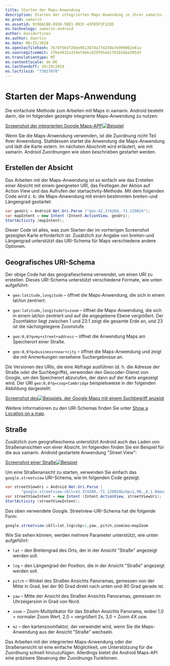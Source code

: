 ```yaml
---
title: Starten der Maps-Anwendung
description: Starten der integrierten Maps-Anwendung in ihrer xamarin. Android-App.
ms.prod: xamarin
ms.assetid: 929EACB8-8950-50E1-093C-43FB5F1F1CD5
ms.technology: xamarin-android
author: davidortinau
ms.author: daortin
ms.date: 06/25/2018
ms.openlocfilehash: 7b74f564f2b6e9613874a774258a7e999002e61a
ms.sourcegitcommit: 2fbe4932a319af4ebc829f65eb1fb1816ba305d3
ms.translationtype: MT
ms.contentlocale: de-DE
ms.lasthandoff: 10/29/2019
ms.locfileid: "73027078"
---
```

# <a name="launching-the-maps-application"></a>Starten der Maps-Anwendung

Die einfachste Methode zum Arbeiten mit Maps in xamarin. Android besteht darin, die im folgenden gezeigte integrierte Maps-Anwendung zu nutzen:

[Screenshot der integrierten Google Maps-APP![Beispiel](maps-application-images/01-mapsapplication.png)](maps-application-images/01-mapsapplication.png#lightbox)

Wenn Sie die Maps-Anwendung verwenden, ist die Zuordnung nicht Teil Ihrer Anwendung. Stattdessen startet die Anwendung die Maps-Anwendung und lädt die Karte extern. Im nächsten Abschnitt wird erläutert, wie mit xamarin. Android Zuordnungen wie oben beschrieben gestartet werden.

## <a name="creating-the-intent"></a>Erstellen der Absicht

Das Arbeiten mit der Maps-Anwendung ist so einfach wie das Erstellen einer Absicht mit einem geeigneten URI, das Festlegen der Aktion auf Action View und das Aufrufen der startactivity-Methode. Mit dem folgenden Code wird z. b. die Maps-Anwendung mit einem bestimmten breiten-und Längengrad gestartet:

```csharp
var geoUri = Android.Net.Uri.Parse ("geo:42.374260,-71.120824");
var mapIntent = new Intent (Intent.ActionView, geoUri);
StartActivity (mapIntent);
```

Dieser Code ist alles, was zum Starten der im vorherigen Screenshot gezeigten Karte erforderlich ist. Zusätzlich zur Angabe von breiten-und Längengrad unterstützt das URI-Schema für Maps verschiedene andere Optionen.

## <a name="geo-uri-scheme"></a>Geografisches URI-Schema

Der obige Code hat das geografieschema verwendet, um einen URI zu erstellen. Dieses URI-Schema unterstützt verschiedene Formate, wie unten aufgeführt:

- `geo:latitude,longitude` &ndash; öffnet die Maps-Anwendung, die sich in einem lat/lon zentriert. 

- `geo:latitude,longitude?z=zoom` &ndash; öffnet die Maps-Anwendung, die sich in einem lat/lon zentriert und auf die angegebene Ebene vergrößert. Der Zoomfaktor liegt zwischen 1 und 23:1 zeigt die gesamte Erde an, und 23 ist die nächstgelegene Zoomstufe.

- `geo:0,0?q=my+street+address` &ndash; öffnet die Anwendung Maps am Speicherort einer Straße. 

- `geo:0,0?q=business+near+city` &ndash; öffnet die Maps-Anwendung und zeigt die mit Anmerkungen versehene Suchergebnisse an. 

Die Versionen des URIs, die eine Abfrage ausführen (d. h. die Adresse der Straße oder die Suchbegriffe), verwenden den Geocoder-Dienst von Google, um den Speicherort abzurufen, der dann auf der Karte angezeigt wird. Der URI `geo:0,0?q=coop+Cambridge` beispielsweise in der folgenden Abbildung dargestellt:

[Screenshot des![Beispiels, der Google Maps mit einem Suchbegriff anzeigt](maps-application-images/02-mapsearch.png)](maps-application-images/02-mapsearch.png#lightbox)

Weitere Informationen zu den URI-Schemas finden Sie unter [Show a Location on a map](https://developer.android.com/guide/components/intents-common.html#Maps).

## <a name="street-view"></a>Straße

Zusätzlich zum geografieschema unterstützt Android auch das Laden von Straßenansichten von einer Absicht. Im folgenden finden Sie ein Beispiel für die aus xamarin. Android gestartete Anwendung "Street View":

[Screenshot einer Straße![Beispiel](maps-application-images/03-streetview.png)](maps-application-images/03-streetview.png#lightbox)

Um eine Straßenansicht zu starten, verwenden Sie einfach das `google.streetview` URI-Schema, wie im folgenden Code gezeigt:

```csharp
var streetViewUri = Android.Net.Uri.Parse (
       "google.streetview:cbll=42.374260,-71.120824&cbp=1,90,,0,1.0&mz=20");  
var streetViewIntent = new Intent (Intent.ActionView, streetViewUri);  
StartActivity (streetViewIntent);
```

Das oben verwendete Google. Streetview-URI-Schema hat die folgende Form:

```csharp
google.streetview:cbll=lat,lng&cbp=1,yaw,,pitch,zoom&mz=mapZoom
```

Wie Sie sehen können, werden mehrere Parameter unterstützt, wie unten aufgeführt:

- `lat` &ndash; den Breitengrad des Orts, der in der Ansicht "Straße" angezeigt werden soll.

- `lng` &ndash; den Längengrad der Position, die in der Ansicht "Straße" angezeigt werden soll.

- `pitch` &ndash; Winkel des Straßen Ansichts Panoramas, gemessen von der Mitte in Grad, bei der 90 Grad direkt nach unten und-90 Grad gerade ist.

- `yaw` &ndash; Mitte der Ansicht des Straßen Ansichts Panoramas, gemessen im Uhrzeigersinn in Grad von Nord.

- `zoom` &ndash; Zoom-Multiplikator für das Straßen Ansichts Panorama, wobei 1,0 = normaler Zoom Wert, 2,0 = vergrößert 2x, 3,0 = Zoom 4X usw.

- `mz` &ndash; den kartenzoomfaktor, der verwendet wird, wenn Sie die Maps-Anwendung aus der Ansicht "Straße" wechseln.

Das Arbeiten mit der integrierten Maps-Anwendung oder der Straßenansicht ist eine einfache Möglichkeit, um Unterstützung für die Zuordnung schnell hinzuzufügen. Allerdings bietet die Android Maps-API eine präzisere Steuerung der Zuordnungs Funktionen.

